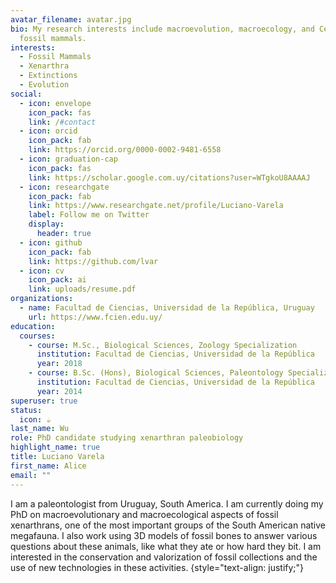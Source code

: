 ```yaml
---
avatar_filename: avatar.jpg
bio: My research interests include macroevolution, macroecology, and Cenozoic
  fossil mammals.
interests:
  - Fossil Mammals
  - Xenarthra
  - Extinctions
  - Evolution
social:
  - icon: envelope
    icon_pack: fas
    link: /#contact
  - icon: orcid
    icon_pack: fab
    link: https://orcid.org/0000-0002-9481-6558
  - icon: graduation-cap
    icon_pack: fas
    link: https://scholar.google.com.uy/citations?user=WTgkoU8AAAAJ
  - icon: researchgate
    icon_pack: fab
    link: https://www.researchgate.net/profile/Luciano-Varela
    label: Follow me on Twitter
    display:
      header: true
  - icon: github
    icon_pack: fab
    link: https://github.com/lvar
  - icon: cv
    icon_pack: ai
    link: uploads/resume.pdf
organizations:
  - name: Facultad de Ciencias, Universidad de la República, Uruguay
    url: https://www.fcien.edu.uy/
education:
  courses:
    - course: M.Sc., Biological Sciences, Zoology Specialization
      institution: Facultad de Ciencias, Universidad de la República
      year: 2018
    - course: B.Sc. (Hons), Biological Sciences, Paleontology Specialization
      institution: Facultad de Ciencias, Universidad de la República
      year: 2014
superuser: true
status:
  icon: ☕️
last_name: Wu
role: PhD candidate studying xenarthran paleobiology
highlight_name: true
title: Luciano Varela
first_name: Alice
email: ""
---
```

I am a paleontologist from Uruguay, South America. I am currently doing my PhD on macroevolutionary and macroecological aspects of fossil xenarthrans, one of the most important groups of the South American native megafauna. I also work using 3D models of fossil bones to answer various questions about these animals, like what they ate or how hard they bit. I am interested in the conservation and valorization of fossil collections and the use of new technologies in these activities.
{style="text-align: justify;"}